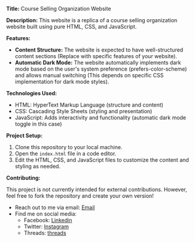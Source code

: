 **Title:** Course Selling Organization Website

**Description:** This website is a replica of a course selling organization website built using pure HTML, CSS, and JavaScript.

**Features:**

<!-- - **Responsive Design:** The website adapts to different screen sizes for optimal viewing on desktop, mobile, and tablet devices (This assumes you have responsive CSS in place). -->

- **Content Structure:** The website is expected to have well-structured content sections (Replace with specific features of your website).
- **Automatic Dark Mode:** The website automatically implements dark mode based on the user's system preference (prefers-color-scheme) and allows manual switching (This depends on specific CSS implementation for dark mode styles).

**Technologies Used:**

- HTML: HyperText Markup Language (structure and content)
- CSS: Cascading Style Sheets (styling and presentation)
- JavaScript: Adds interactivity and functionality (automatic dark mode toggle in this case)

**Project Setup:**

1. Clone this repository to your local machine.
2. Open the `index.html` file in a code editor.
3. Edit the HTML, CSS, and JavaScript files to customize the content and styling as needed.

**Contributing:**

This project is not currently intended for external contributions. However, feel free to fork the repository and create your own version!

- Reach out to me via email: [Email](noumansharifgul@gmail.com)
- Find me on social media:
  - Facebook: [Linkedin](https://linkedin.com/in/Nouman-Sharif)
  - Twitter: [Instagram](https://instagram.com/Nouman_sharifgul)
  - Threads: [threads](https://www.threads.net/)
